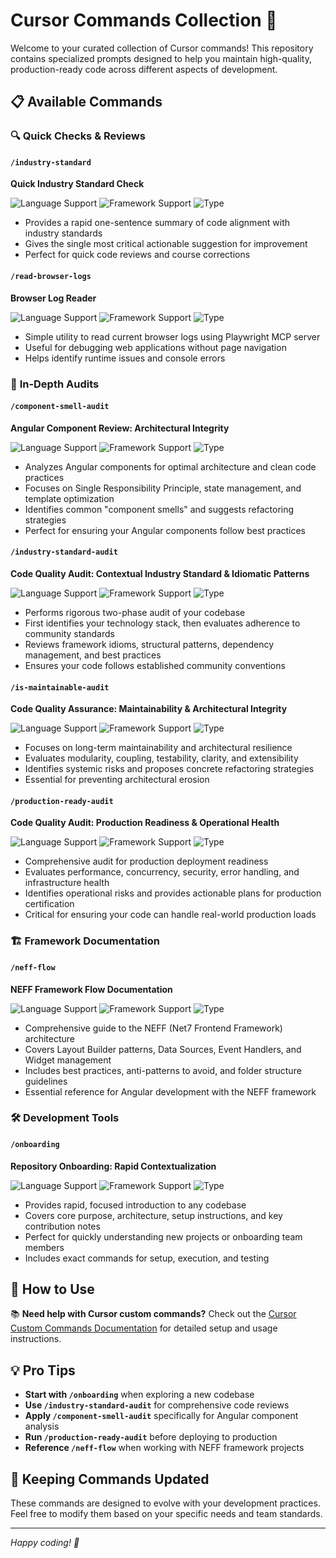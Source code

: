 # Cursor Commands Collection 🚀

Welcome to your curated collection of Cursor commands! This repository contains specialized prompts designed to help you maintain high-quality, production-ready code across different aspects of development.

## 📋 Available Commands

### 🔍 **Quick Checks & Reviews**

#### `/industry-standard`

**Quick Industry Standard Check**

![Language Support](https://img.shields.io/badge/Languages-All-blue) ![Framework Support](https://img.shields.io/badge/Frameworks-All-green) ![Type](https://img.shields.io/badge/Type-Quick%20Check-orange)

- Provides a rapid one-sentence summary of code alignment with industry standards
- Gives the single most critical actionable suggestion for improvement
- Perfect for quick code reviews and course corrections

#### `/read-browser-logs`

**Browser Log Reader**

![Language Support](https://img.shields.io/badge/Languages-JavaScript%20%7C%20TypeScript-blue) ![Framework Support](https://img.shields.io/badge/Frameworks-Web%20Apps-green) ![Type](https://img.shields.io/badge/Type-Debug%20Tool-red)

- Simple utility to read current browser logs using Playwright MCP server
- Useful for debugging web applications without page navigation
- Helps identify runtime issues and console errors

### 🔬 **In-Depth Audits**

#### `/component-smell-audit`

**Angular Component Review: Architectural Integrity**

![Language Support](https://img.shields.io/badge/Languages-TypeScript-blue) ![Framework Support](https://img.shields.io/badge/Frameworks-Angular-green) ![Type](https://img.shields.io/badge/Type-In--Depth%20Audit-purple)

- Analyzes Angular components for optimal architecture and clean code practices
- Focuses on Single Responsibility Principle, state management, and template optimization
- Identifies common "component smells" and suggests refactoring strategies
- Perfect for ensuring your Angular components follow best practices

#### `/industry-standard-audit`

**Code Quality Audit: Contextual Industry Standard & Idiomatic Patterns**

![Language Support](https://img.shields.io/badge/Languages-All-blue) ![Framework Support](https://img.shields.io/badge/Frameworks-All-green) ![Type](https://img.shields.io/badge/Type-In--Depth%20Audit-purple)

- Performs rigorous two-phase audit of your codebase
- First identifies your technology stack, then evaluates adherence to community standards
- Reviews framework idioms, structural patterns, dependency management, and best practices
- Ensures your code follows established community conventions

#### `/is-maintainable-audit`

**Code Quality Assurance: Maintainability & Architectural Integrity**

![Language Support](https://img.shields.io/badge/Languages-All-blue) ![Framework Support](https://img.shields.io/badge/Frameworks-All-green) ![Type](https://img.shields.io/badge/Type-In--Depth%20Audit-purple)

- Focuses on long-term maintainability and architectural resilience
- Evaluates modularity, coupling, testability, clarity, and extensibility
- Identifies systemic risks and proposes concrete refactoring strategies
- Essential for preventing architectural erosion

#### `/production-ready-audit`

**Code Quality Audit: Production Readiness & Operational Health**

![Language Support](https://img.shields.io/badge/Languages-All-blue) ![Framework Support](https://img.shields.io/badge/Frameworks-All-green) ![Type](https://img.shields.io/badge/Type-In--Depth%20Audit-purple)

- Comprehensive audit for production deployment readiness
- Evaluates performance, concurrency, security, error handling, and infrastructure health
- Identifies operational risks and provides actionable plans for production certification
- Critical for ensuring your code can handle real-world production loads

### 🏗️ **Framework Documentation**

#### `/neff-flow`

**NEFF Framework Flow Documentation**

![Language Support](https://img.shields.io/badge/Languages-TypeScript-blue) ![Framework Support](https://img.shields.io/badge/Frameworks-Angular%20%7C%20NEFF-green) ![Type](https://img.shields.io/badge/Type-Documentation-yellow)

- Comprehensive guide to the NEFF (Net7 Frontend Framework) architecture
- Covers Layout Builder patterns, Data Sources, Event Handlers, and Widget management
- Includes best practices, anti-patterns to avoid, and folder structure guidelines
- Essential reference for Angular development with the NEFF framework

### 🛠️ **Development Tools**

#### `/onboarding`

**Repository Onboarding: Rapid Contextualization**

![Language Support](https://img.shields.io/badge/Languages-All-blue) ![Framework Support](https://img.shields.io/badge/Frameworks-All-green) ![Type](https://img.shields.io/badge/Type-Development%20Tool-cyan)

- Provides rapid, focused introduction to any codebase
- Covers core purpose, architecture, setup instructions, and key contribution notes
- Perfect for quickly understanding new projects or onboarding team members
- Includes exact commands for setup, execution, and testing

## 🎯 How to Use

📚 **Need help with Cursor custom commands?** Check out the [Cursor Custom Commands Documentation](https://docs.cursor.com/features/custom-commands) for detailed setup and usage instructions.

## 💡 Pro Tips

- **Start with `/onboarding`** when exploring a new codebase
- **Use `/industry-standard-audit`** for comprehensive code reviews
- **Apply `/component-smell-audit`** specifically for Angular component analysis
- **Run `/production-ready-audit`** before deploying to production
- **Reference `/neff-flow`** when working with NEFF framework projects

## 🔄 Keeping Commands Updated

These commands are designed to evolve with your development practices. Feel free to modify them based on your specific needs and team standards.

---

_Happy coding! 🎉_
